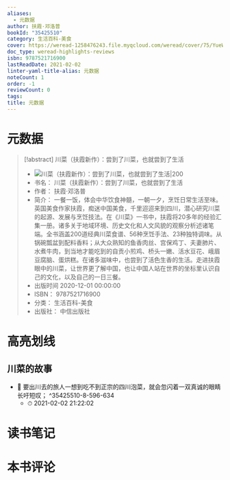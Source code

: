 ```yaml
---
aliases:
  - 元数据
author: 扶霞·邓洛普
bookId: "35425510"
category: 生活百科-美食
cover: https://weread-1258476243.file.myqcloud.com/weread/cover/75/YueWen_35425510/t7_YueWen_35425510.jpg
doc_type: weread-highlights-reviews
isbn: 9787521716900
lastReadDate: 2021-02-02
linter-yaml-title-alias: 元数据
noteCount: 1
order: -1
reviewCount: 0
tags: 
title: 元数据
---
```


# 元数据

> [!abstract] 川菜（扶霞新作）：尝到了川菜，也就尝到了生活
> - ![ 川菜（扶霞新作）：尝到了川菜，也就尝到了生活|200](https://weread-1258476243.file.myqcloud.com/weread/cover/75/YueWen_35425510/t7_YueWen_35425510.jpg)
> - 书名： 川菜（扶霞新作）：尝到了川菜，也就尝到了生活
> - 作者： 扶霞·邓洛普
> - 简介： 一餐一饭，体会中华饮食神髓，一朝一夕，烹饪日常生活至味。英国美食作家扶霞，痴迷中国美食，千里迢迢来到四川，潜心研究川菜的起源、发展与烹饪技法。在《川菜》一书中，扶霞将20多年的经验汇集一册。诸多关于地域环境、历史文化和人文风貌的观察分析述诸笔端。全书涵盖200道经典川菜食谱、56种烹饪手法、23种独特调味。从锅碗瓢盆到配料香料；从大众熟知的鱼香肉丝、宫保鸡丁、夫妻肺片、水煮牛肉，到当地才能吃到的自贡小煎鸡、桥头一嫩、活水豆花、峨眉豆腐脑、蛋烘糕。在诸多滋味中，也尝到了活色生香的生活。走进扶霞眼中的川菜，让世界更了解中国，也让中国人站在世界的坐标里认识自己的文化，以及自己的一日三餐。
> - 出版时间 2020-12-01 00:00:00
> - ISBN： 9787521716900
> - 分类： 生活百科-美食
> - 出版社： 中信出版社

# 高亮划线

## 川菜的故事

- 📌 要出川去的旅人一想到吃不到正宗的四川泡菜，就会忽闪着一双真诚的眼睛长吁短叹； ^35425510-8-596-634
    - ⏱ 2021-02-02 21:22:02

# 读书笔记

# 本书评论
